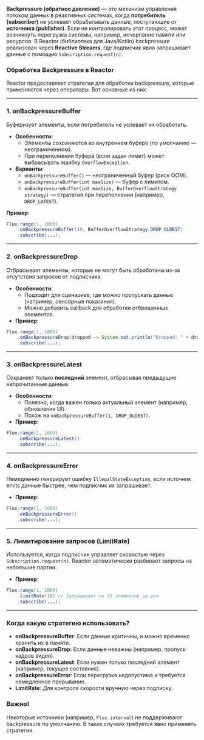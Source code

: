 **Backpressure (обратное давление)** — это механизм управления потоком данных в реактивных системах, когда **потребитель (subscriber)** не успевает обрабатывать данные, поступающие от **источника (publisher)**. Если не контролировать этот процесс, может возникнуть перегрузка системы, например, исчерпание памяти или ресурсов. В Reactor (библиотека для Java/Kotlin) backpressure реализован через **Reactive Streams**, где подписчик явно запрашивает данные с помощью `Subscription.request(n)`.

### Обработка Backpressure в Reactor
Reactor предоставляет стратегии для обработки backpressure, которые применяются через операторы. Вот основные из них:

---

### 1. **onBackpressureBuffer**
Буферизует элементы, если потребитель не успевает их обработать.
- **Особенности**:
    - Элементы сохраняются во внутреннем буфере (по умолчанию — неограниченном).
    - При переполнении буфера (если задан лимит) может выбрасывать ошибку `OverflowException`.
- **Варианты**:
    - `onBackpressureBuffer()` — неограниченный буфер (риск OOM).
    - `onBackpressureBuffer(int maxSize)` — буфер с лимитом.
    - `onBackpressureBuffer(int maxSize, BufferOverflowStrategy strategy)` — стратегия при переполнении (например, `DROP_LATEST`).

**Пример**:
```java
Flux.range(1, 1000)
    .onBackpressureBuffer(10, BufferOverflowStrategy.DROP_OLDEST)
    .subscribe(...);
```

---

### 2. **onBackpressureDrop**
Отбрасывает элементы, которые не могут быть обработаны из-за отсутствия запросов от подписчика.
- **Особенности**:
    - Подходит для сценариев, где можно пропускать данные (например, сенсорные показания).
    - Можно добавить callback для обработки отброшенных элементов.
- **Пример**:
```java
Flux.range(1, 1000)
    .onBackpressureDrop(dropped -> System.out.println("Dropped: " + dropped))
    .subscribe(...);
```

---

### 3. **onBackpressureLatest**
Сохраняет только **последний** элемент, отбрасывая предыдущие непрочитанные данные.
- **Особенности**:
    - Полезно, когда важен только актуальный элемент (например, обновления UI).
    - Похож на `onBackpressureBuffer(1, DROP_OLDEST)`.
- **Пример**:
```java
Flux.range(1, 1000)
    .onBackpressureLatest()
    .subscribe(...);
```

---

### 4. **onBackpressureError**
Немедленно генерирует ошибку `IllegalStateException`, если источник emits данные быстрее, чем подписчик их запрашивает.
- **Пример**:
```java
Flux.range(1, 1000)
    .onBackpressureError()
    .subscribe(...);
```

---

### 5. **Лимитирование запросов (LimitRate)**
Используется, когда подписчик управляет скоростью через `Subscription.request(n)`. Reactor автоматически разбивает запросы на небольшие партии.
- **Пример**:
```java
Flux.range(1, 1000)
    .limitRate(10) // Запрашивает по 10 элементов за раз
    .subscribe(...);
```

---

### Когда какую стратегию использовать?
- **onBackpressureBuffer**: Если данные критичны, и можно временно хранить их в памяти.
- **onBackpressureDrop**: Если данные неважны (например, пропуск кадров видео).
- **onBackpressureLatest**: Если нужен только последний элемент (например, текущее состояние).
- **onBackpressureError**: Если перегрузка недопустима и требуется немедленное прерывание.
- **LimitRate**: Для контроля скорости вручную через подписку.

### Важно!
Некоторые источники (например, `Flux.interval`) не поддерживают backpressure по умолчанию. В таких случаях требуется явно применять стратегии.